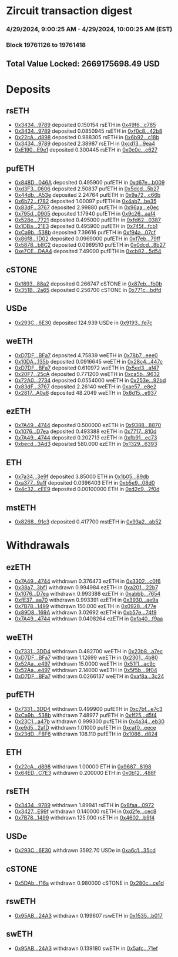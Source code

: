 # Zircuit transaction digest
### 4/29/2024, 9:00:25 AM - 4/29/2024, 10:00:25 AM (EST)
### Block 19761126 to 19761418

## Total Value Locked: 2669175698.49 USD

# Deposits
## rsETH
- [0x3434...9789](https://etherscan.io/address/0x34349c5569e7B846c3558961552D2202760A9789) deposited 0.150154 rsETH in [0x49f6...c785](https://etherscan.io/tx/0x34349c5569e7B846c3558961552D2202760A9789)
- [0x3434...9789](https://etherscan.io/address/0x34349c5569e7B846c3558961552D2202760A9789) deposited 0.0850945 rsETH in [0xf0c8...42b8](https://etherscan.io/tx/0x34349c5569e7B846c3558961552D2202760A9789)
- [0x22cA...d898](https://etherscan.io/address/0x22cA88BAD803bfD33011f6b3eFa6E1BEcD86d898) deposited 0.988305 rsETH in [0x6b92...c18b](https://etherscan.io/tx/0x22cA88BAD803bfD33011f6b3eFa6E1BEcD86d898)
- [0x3434...9789](https://etherscan.io/address/0x34349c5569e7B846c3558961552D2202760A9789) deposited 2.38987 rsETH in [0xcd13...9ea4](https://etherscan.io/tx/0x34349c5569e7B846c3558961552D2202760A9789)
- [0xE190...E9e1](https://etherscan.io/address/0xE190A4a2303ADdf3690CAFC1Bcda0F156B16E9e1) deposited 0.300445 rsETH in [0x0c0c...c627](https://etherscan.io/tx/0xE190A4a2303ADdf3690CAFC1Bcda0F156B16E9e1)
## pufETH
- [0x848D...046A](https://etherscan.io/address/0x848D57e2D2fBF3AbAFda232F10d9E0d274C5046A) deposited 0.495900 pufETH in [0xd67e...b009](https://etherscan.io/tx/0x848D57e2D2fBF3AbAFda232F10d9E0d274C5046A)
- [0xd3F3...0606](https://etherscan.io/address/0xd3F3faD8b54A179fe834C874E9e8e0c56E230606) deposited 2.50837 pufETH in [0x5dcd...5b27](https://etherscan.io/tx/0xd3F3faD8b54A179fe834C874E9e8e0c56E230606)
- [0x44db...A53e](https://etherscan.io/address/0x44db0002349036164dD46A04327201Eb7698A53e) deposited 2.24764 pufETH in [0x9a72...c66b](https://etherscan.io/tx/0x44db0002349036164dD46A04327201Eb7698A53e)
- [0x6b72...f782](https://etherscan.io/address/0x6b72f5Be69f4b73B747feFcdCB6b31dFB910f782) deposited 1.00097 pufETH in [0x4ab7...be35](https://etherscan.io/tx/0x6b72f5Be69f4b73B747feFcdCB6b31dFB910f782)
- [0x83dF...3767](https://etherscan.io/address/0x83dFF32F73309805E32812398a66097Eb0233767) deposited 2.99880 pufETH in [0x96aa...e0ec](https://etherscan.io/tx/0x83dFF32F73309805E32812398a66097Eb0233767)
- [0x795d...0905](https://etherscan.io/address/0x795dC1e52D5409D2b39612435617C52c5Cc80905) deposited 1.17940 pufETH in [0x9c26...aaf4](https://etherscan.io/tx/0x795dC1e52D5409D2b39612435617C52c5Cc80905)
- [0x528e...7721](https://etherscan.io/address/0x528eDaC17DD3E1D951DbC058E5dAfc7A86ae7721) deposited 0.495000 pufETH in [0xfd62...0387](https://etherscan.io/tx/0x528eDaC17DD3E1D951DbC058E5dAfc7A86ae7721)
- [0x1DBa...21E3](https://etherscan.io/address/0x1DBaba42bBb9Ce346AD33e63F02Dab09426121E3) deposited 0.495900 pufETH in [0x745f...fcb1](https://etherscan.io/tx/0x1DBaba42bBb9Ce346AD33e63F02Dab09426121E3)
- [0xCa9b...538b](https://etherscan.io/address/0xCa9ba74eE20917211ef646AC51ACcc287F27538b) deposited 7.39616 pufETH in [0xf94a...07cf](https://etherscan.io/tx/0xCa9ba74eE20917211ef646AC51ACcc287F27538b)
- [0x86f8...1D02](https://etherscan.io/address/0x86f86cEAc6796706661905bE34ffe4F2B5181D02) deposited 0.0969000 pufETH in [0xf7eb...79ff](https://etherscan.io/tx/0x86f86cEAc6796706661905bE34ffe4F2B5181D02)
- [0x5878...b8C2](https://etherscan.io/address/0x58785b420AE8Fb37396Ddce2a011B99846DEb8C2) deposited 0.0989510 pufETH in [0x0dcd...8b27](https://etherscan.io/tx/0x58785b420AE8Fb37396Ddce2a011B99846DEb8C2)
- [0xe7CE...DAA4](https://etherscan.io/address/0xe7CE876949061A32eA259Cd41988fd0fC415DAA4) deposited 7.49000 pufETH in [0xcb82...5d54](https://etherscan.io/tx/0xe7CE876949061A32eA259Cd41988fd0fC415DAA4)
## cSTONE
- [0x1893...88a2](https://etherscan.io/address/0x18937247007f2f53F962E21a1bb93b8A296788a2) deposited 0.266747 cSTONE in [0x87eb...fb0b](https://etherscan.io/tx/0x18937247007f2f53F962E21a1bb93b8A296788a2)
- [0x351B...2a65](https://etherscan.io/address/0x351Ba6a4534b252646Da50c516A48B18073F2a65) deposited 0.256700 cSTONE in [0x771c...bdfd](https://etherscan.io/tx/0x351Ba6a4534b252646Da50c516A48B18073F2a65)
## USDe
- [0x293C...6E30](https://etherscan.io/address/0x293C6937D8D82e05B01335F7B33FBA0c8e256E30) deposited 124.939 USDe in [0x9193...fe7c](https://etherscan.io/tx/0x293C6937D8D82e05B01335F7B33FBA0c8e256E30)
## weETH
- [0xD7DF...BFa7](https://etherscan.io/address/0xD7DF7E085214743530afF339aFC420c7c720BFa7) deposited 4.75839 weETH in [0x78b7...eee0](https://etherscan.io/tx/0xD7DF7E085214743530afF339aFC420c7c720BFa7)
- [0x10DA...135b](https://etherscan.io/address/0x10DAe4c2B67C054E5e4Bf95D8D3ec1EB4C4A135b) deposited 0.0916645 weETH in [0x28c4...447c](https://etherscan.io/tx/0x10DAe4c2B67C054E5e4Bf95D8D3ec1EB4C4A135b)
- [0xD7DF...BFa7](https://etherscan.io/address/0xD7DF7E085214743530afF339aFC420c7c720BFa7) deposited 0.610972 weETH in [0x5ed3...af47](https://etherscan.io/tx/0xD7DF7E085214743530afF339aFC420c7c720BFa7)
- [0x20F7...25cA](https://etherscan.io/address/0x20F75aED6f4d46750F5409f82e97Dd867f4425cA) deposited 0.771200 weETH in [0xca5b...9632](https://etherscan.io/tx/0x20F75aED6f4d46750F5409f82e97Dd867f4425cA)
- [0x72A0...2734](https://etherscan.io/address/0x72A00C80C69D438bb2C06f010f735a82e8BA2734) deposited 0.0554000 weETH in [0x253e...92bd](https://etherscan.io/tx/0x72A00C80C69D438bb2C06f010f735a82e8BA2734)
- [0x83dF...3767](https://etherscan.io/address/0x83dFF32F73309805E32812398a66097Eb0233767) deposited 2.26140 weETH in [0xae57...e8e2](https://etherscan.io/tx/0x83dFF32F73309805E32812398a66097Eb0233767)
- [0x2817...A0a8](https://etherscan.io/address/0x28177B138fdeC353c1DA1858798c52AC0bE0A0a8) deposited 48.2049 weETH in [0x8d15...e937](https://etherscan.io/tx/0x28177B138fdeC353c1DA1858798c52AC0bE0A0a8)
## ezETH
- [0x7A49...4744](https://etherscan.io/address/0x7A493Be5c2ce014cD049Bf178a1ac0Db1B434744) deposited 0.500000 ezETH in [0x9388...8870](https://etherscan.io/tx/0x7A493Be5c2ce014cD049Bf178a1ac0Db1B434744)
- [0x1076...D7ea](https://etherscan.io/address/0x107682F0C0e2a97357029963ADCB08D7666ED7ea) deposited 0.493388 ezETH in [0x7717...810d](https://etherscan.io/tx/0x107682F0C0e2a97357029963ADCB08D7666ED7ea)
- [0x7A49...4744](https://etherscan.io/address/0x7A493Be5c2ce014cD049Bf178a1ac0Db1B434744) deposited 0.202713 ezETH in [0xfb91...ec73](https://etherscan.io/tx/0x7A493Be5c2ce014cD049Bf178a1ac0Db1B434744)
- [0xbecd...3Ad3](https://etherscan.io/address/0xbecd67861bf48D3760cC8CBc24550381024D3Ad3) deposited 580.000 ezETH in [0x1329...6393](https://etherscan.io/tx/0xbecd67861bf48D3760cC8CBc24550381024D3Ad3)
## ETH
- [0x7a34...3e9f](https://etherscan.io/address/0x7a34B0ab15E37aaFe94A9877367203Cf3C8f3e9f) deposited 3.85000 ETH in [0x1b05...89db](https://etherscan.io/tx/0x7a34B0ab15E37aaFe94A9877367203Cf3C8f3e9f)
- [0xa377...9a1f](https://etherscan.io/address/0xa377E569Cc022Fed9fE54ABa3e76f139ac529a1f) deposited 0.0396403 ETH in [0xb5e9...08d0](https://etherscan.io/tx/0xa377E569Cc022Fed9fE54ABa3e76f139ac529a1f)
- [0x4c32...cEE9](https://etherscan.io/address/0x4c323083dF7E7a6e69E0AFBe5f954B4116b3cEE9) deposited 0.00100000 ETH in [0xd2c9...2f0d](https://etherscan.io/tx/0x4c323083dF7E7a6e69E0AFBe5f954B4116b3cEE9)
## mstETH
- [0x8268...91c3](https://etherscan.io/address/0x82684A5292FAeb1b77164e673d4989f5a94391c3) deposited 0.417700 mstETH in [0x93a2...ab52](https://etherscan.io/tx/0x82684A5292FAeb1b77164e673d4989f5a94391c3)
# Withdrawals
## ezETH
- [0x7A49...4744](https://etherscan.io/address/0x7A493Be5c2ce014cD049Bf178a1ac0Db1B434744) withdrawn 0.376473 ezETH in [0x3302...c0f6](https://etherscan.io/tx/0x7A493Be5c2ce014cD049Bf178a1ac0Db1B434744)
- [0x38a7...3bf1](https://etherscan.io/address/0x38a7dfbEe05FcDf2840e8775130463bDB1253bf1) withdrawn 0.994984 ezETH in [0xa201...22b7](https://etherscan.io/tx/0x38a7dfbEe05FcDf2840e8775130463bDB1253bf1)
- [0x1076...D7ea](https://etherscan.io/address/0x107682F0C0e2a97357029963ADCB08D7666ED7ea) withdrawn 0.993388 ezETH in [0xabbb...7654](https://etherscan.io/tx/0x107682F0C0e2a97357029963ADCB08D7666ED7ea)
- [0xfE37...aa70](https://etherscan.io/address/0xfE379317E1B6d93a60b202B13f5415c3F00Daa70) withdrawn 0.993391 ezETH in [0x3930...ae9a](https://etherscan.io/tx/0xfE379317E1B6d93a60b202B13f5415c3F00Daa70)
- [0x7B78...1499](https://etherscan.io/address/0x7B785Ca173D136A9f5bF8611A799b881a28d1499) withdrawn 150.000 ezETH in [0x0928...477e](https://etherscan.io/tx/0x7B785Ca173D136A9f5bF8611A799b881a28d1499)
- [0x89D8...169A](https://etherscan.io/address/0x89D8B09F6941Cd850D3bfd41E8cb89e79141169A) withdrawn 3.02692 ezETH in [0xb57e...74f9](https://etherscan.io/tx/0x89D8B09F6941Cd850D3bfd41E8cb89e79141169A)
- [0x7A49...4744](https://etherscan.io/address/0x7A493Be5c2ce014cD049Bf178a1ac0Db1B434744) withdrawn 0.0408264 ezETH in [0xfa40...f9aa](https://etherscan.io/tx/0x7A493Be5c2ce014cD049Bf178a1ac0Db1B434744)
## weETH
- [0x7331...3DD4](https://etherscan.io/address/0x73314E3162A4C6ECF37d7CfA437e2c9c98dC3DD4) withdrawn 0.482700 weETH in [0x23b8...a7ec](https://etherscan.io/tx/0x73314E3162A4C6ECF37d7CfA437e2c9c98dC3DD4)
- [0xD7DF...BFa7](https://etherscan.io/address/0xD7DF7E085214743530afF339aFC420c7c720BFa7) withdrawn 1.12699 weETH in [0x2301...4b80](https://etherscan.io/tx/0xD7DF7E085214743530afF339aFC420c7c720BFa7)
- [0x52Aa...e497](https://etherscan.io/address/0x52Aa899454998Be5b000Ad077a46Bbe360F4e497) withdrawn 15.0000 weETH in [0x51f1...ac9c](https://etherscan.io/tx/0x52Aa899454998Be5b000Ad077a46Bbe360F4e497)
- [0x52Aa...e497](https://etherscan.io/address/0x52Aa899454998Be5b000Ad077a46Bbe360F4e497) withdrawn 2.14000 weETH in [0x5f5b...9f04](https://etherscan.io/tx/0x52Aa899454998Be5b000Ad077a46Bbe360F4e497)
- [0xD7DF...BFa7](https://etherscan.io/address/0xD7DF7E085214743530afF339aFC420c7c720BFa7) withdrawn 0.0266137 weETH in [0xaf8a...3c24](https://etherscan.io/tx/0xD7DF7E085214743530afF339aFC420c7c720BFa7)
## pufETH
- [0x7331...3DD4](https://etherscan.io/address/0x73314E3162A4C6ECF37d7CfA437e2c9c98dC3DD4) withdrawn 0.499900 pufETH in [0xc7bf...e7c3](https://etherscan.io/tx/0x73314E3162A4C6ECF37d7CfA437e2c9c98dC3DD4)
- [0xCa9b...538b](https://etherscan.io/address/0xCa9ba74eE20917211ef646AC51ACcc287F27538b) withdrawn 7.48977 pufETH in [0xff25...d5f4](https://etherscan.io/tx/0xCa9ba74eE20917211ef646AC51ACcc287F27538b)
- [0x23C1...a47b](https://etherscan.io/address/0x23C102C2F754dEa61952b9b9c255e1331Aa1a47b) withdrawn 0.999300 pufETH in [0x4a34...eb30](https://etherscan.io/tx/0x23C102C2F754dEa61952b9b9c255e1331Aa1a47b)
- [0xe9d5...2a1D](https://etherscan.io/address/0xe9d500c3AF2F147ae5244E06A1c0b3E00B6b2a1D) withdrawn 1.01000 pufETH in [0xcaf0...eece](https://etherscan.io/tx/0xe9d500c3AF2F147ae5244E06A1c0b3E00B6b2a1D)
- [0x23dD...F8F6](https://etherscan.io/address/0x23dDFe708e80B05D4796BDb121e3e2787A11F8F6) withdrawn 108.110 pufETH in [0x1086...d824](https://etherscan.io/tx/0x23dDFe708e80B05D4796BDb121e3e2787A11F8F6)
## ETH
- [0x22cA...d898](https://etherscan.io/address/0x22cA88BAD803bfD33011f6b3eFa6E1BEcD86d898) withdrawn 1.00000 ETH in [0x9687...8198](https://etherscan.io/tx/0x22cA88BAD803bfD33011f6b3eFa6E1BEcD86d898)
- [0x64ED...C7E3](https://etherscan.io/address/0x64ED011aaBe510D7EA87088389Ea5E845de1C7E3) withdrawn 0.200000 ETH in [0x0b12...488f](https://etherscan.io/tx/0x64ED011aaBe510D7EA87088389Ea5E845de1C7E3)
## rsETH
- [0x3434...9789](https://etherscan.io/address/0x34349c5569e7B846c3558961552D2202760A9789) withdrawn 1.89941 rsETH in [0x8faa...0972](https://etherscan.io/tx/0x34349c5569e7B846c3558961552D2202760A9789)
- [0x3427...E99f](https://etherscan.io/address/0x3427eD9Fd88A0Bb5cbd3E760D5f8210292A3E99f) withdrawn 0.140000 rsETH in [0xd2fe...cec8](https://etherscan.io/tx/0x3427eD9Fd88A0Bb5cbd3E760D5f8210292A3E99f)
- [0x7B78...1499](https://etherscan.io/address/0x7B785Ca173D136A9f5bF8611A799b881a28d1499) withdrawn 125.000 rsETH in [0x4602...b9f4](https://etherscan.io/tx/0x7B785Ca173D136A9f5bF8611A799b881a28d1499)
## USDe
- [0x293C...6E30](https://etherscan.io/address/0x293C6937D8D82e05B01335F7B33FBA0c8e256E30) withdrawn 3592.70 USDe in [0xa6c1...35cd](https://etherscan.io/tx/0x293C6937D8D82e05B01335F7B33FBA0c8e256E30)
## cSTONE
- [0x5DAb...f16a](https://etherscan.io/address/0x5DAb6Bd1Abbf80169c8A3F7E5cd603F8800cf16a) withdrawn 0.980000 cSTONE in [0x280c...ce1d](https://etherscan.io/tx/0x5DAb6Bd1Abbf80169c8A3F7E5cd603F8800cf16a)
## rswETH
- [0x95AB...24A3](https://etherscan.io/address/0x95AB50d4e4434cafdf94Fe7DE64A4145193224A3) withdrawn 0.199607 rswETH in [0x1535...b017](https://etherscan.io/tx/0x95AB50d4e4434cafdf94Fe7DE64A4145193224A3)
## swETH
- [0x95AB...24A3](https://etherscan.io/address/0x95AB50d4e4434cafdf94Fe7DE64A4145193224A3) withdrawn 0.139180 swETH in [0x5afc...71ef](https://etherscan.io/tx/0x95AB50d4e4434cafdf94Fe7DE64A4145193224A3)
